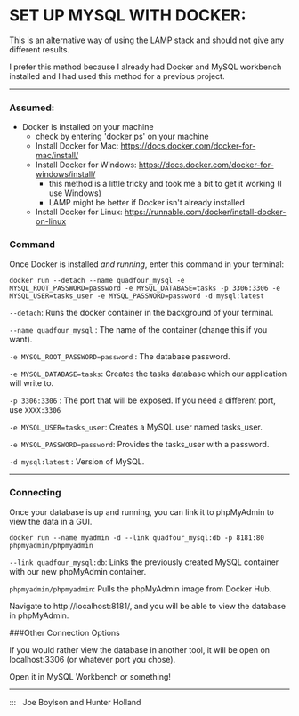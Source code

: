# SET UP MYSQL WITH DOCKER:

This is an alternative way of using the LAMP stack and should not give any different results.

I prefer this method because I already had Docker and MySQL workbench installed and I had used this method for a previous project.

---

### Assumed:
- Docker is installed on your machine
    - check by entering 'docker ps' on your machine
    - Install Docker for Mac: https://docs.docker.com/docker-for-mac/install/
    - Install Docker for Windows: https://docs.docker.com/docker-for-windows/install/
        - this method is a little tricky and took me a bit to get it working (I use Windows)
        - LAMP might be better if Docker isn't already installed
    - Install Docker for Linux: https://runnable.com/docker/install-docker-on-linux

### Command

Once Docker is installed _and running_, enter this command in your terminal:

```
docker run --detach --name quadfour_mysql -e MYSQL_ROOT_PASSWORD=password -e MYSQL_DATABASE=tasks -p 3306:3306 -e MYSQL_USER=tasks_user -e MYSQL_PASSWORD=password -d mysql:latest
```
`--detach`: Runs the docker container in the background of your terminal.

`--name quadfour_mysql` : The name of the container (change this if you want).

`-e MYSQL_ROOT_PASSWORD=password` : The database password.

`-e MYSQL_DATABASE=tasks`: Creates the tasks database which our application will write to.

`-p 3306:3306` : The port that will be exposed. If you need a different port, use `XXXX:3306`

`-e MYSQL_USER=tasks_user`: Creates a MySQL user named tasks_user.

`-e MYSQL_PASSWORD=password`: Provides the tasks_user with a password.

`-d mysql:latest` : Version of MySQL.

---

### Connecting

Once your database is up and running, you can link it to phpMyAdmin to view the data in a GUI.

```
docker run --name myadmin -d --link quadfour_mysql:db -p 8181:80 phpmyadmin/phpmyadmin 
```

`--link quadfour_mysql:db`: Links the previously created MySQL container with our new phpMyAdmin container.

`phpmyadmin/phpmyadmin`: Pulls the phpMyAdmin image from Docker Hub.

Navigate to http://localhost:8181/, and you will be able to view the database in phpMyAdmin.

###Other Connection Options

If you would rather view the database in another tool, it will be open on localhost:3306 (or whatever port you chose).

Open it in MySQL Workbench or something!

---

::: &nbsp; Joe Boylson and Hunter Holland